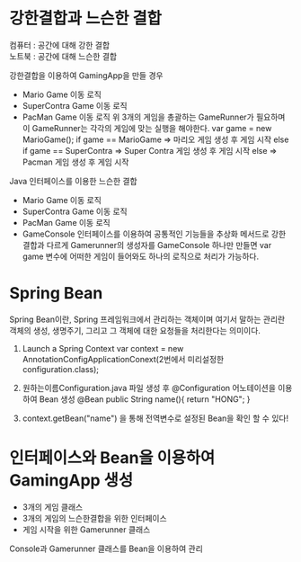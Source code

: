 # 강한결합과 느슨한 결합
컴퓨터 : 공간에 대해 강한 결합  
노트북 : 공간에 대해 느슨한 결합

강한결합을 이용하여 GamingApp을 만들 경우
- Mario Game 이동 로직
- SuperContra Game 이동 로직
- PacMan Game 이동 로직
위 3개의 게임을 총괄하는 GameRunner가 필요하며 이 GameRunner는 각각의 게임에 맞는 실행을 해야한다.
var game = new MarioGame();
if game == MarioGame => 마리오 게임 생성 후 게임 시작
else if game == SuperContra => Super Contra 게임 생성 후 게임 시작
else => Pacman 게임 생성 후 게임 시작

Java 인터페이스를 이용한 느슨한 결합
- Mario Game 이동 로직
- SuperContra Game 이동 로직
- PacMan Game 이동 로직
- GameConsole 인터페이스를 이용하여 공통적인 기능들을 추상화 메서드로
강한결합과 다르게 Gamerunner의 생성자를 GameConsole 하나만 만들면
var game 변수에 어떠한 게임이 들어와도 하나의 로직으로 처리가 가능하다.

# Spring Bean
Spring Bean이란, Spring 프레임워크에서 관리하는 객체이며 여기서 말하는 관리란 객체의 생성, 생명주기, 그리고 그 객체에 대한 요청들을 처리한다는 의미이다.

1. Launch a Spring Context
var context = new AnnotationConfigApplicationConext(2번에서 미리설정한configuration.class);

2. 원하는이름Configuration.java 파일 생성 후 @Configuration 어노테이션을 이용하여 Bean 생성
@Bean
public String name(){
  return "HONG";
}
3. context.getBean("name") 을 통해 전역변수로 설정된 Bean을 확인 할 수 있다!

# 인터페이스와 Bean을 이용하여 GamingApp 생성
- 3개의 게임 클래스 
- 3개의 게임의 느슨한결합을 위한 인터페이스
- 게임 시작을 위한 Gamerunner 클래스

Console과 Gamerunner 클래스를 Bean을 이용하여 관리